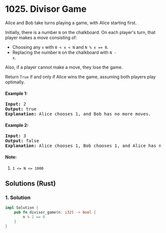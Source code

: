 # 1025. Divisor Game
Alice and Bob take turns playing a game, with Alice starting first.

Initially, there is a number <code>N</code> on the chalkboard.  On each player's turn, that player makes a *move* consisting of:
* Choosing any <code>x</code> with <code>0 < x < N</code> and <code>N % x == 0</code>.
* Replacing the number <code>N</code> on the chalkboard with <code>N - x</code>.

Also, if a player cannot make a move, they lose the game.

Return <code>True</code> if and only if Alice wins the game, assuming both players play optimally.

#### Example 1:
<pre>
<strong>Input:</strong> 2
<strong>Output:</strong> true
<strong>Explanation:</strong> Alice chooses 1, and Bob has no more moves.
</pre>

#### Example 2:
<pre>
<strong>Input:</strong> 3
<strong>Output:</strong> false
<strong>Explanation:</strong> Alice chooses 1, Bob chooses 1, and Alice has no more moves.
</pre>

#### Note:
1. <code>1 <= N <= 1000</code>

## Solutions (Rust)

### 1. Solution
```Rust
impl Solution {
    pub fn divisor_game(n: i32) -> bool {
        n % 2 == 0
    }
}
```

